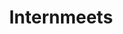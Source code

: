 ---
title: Internmeets
workUrl: https://internmeets.com
description: "Website of Internmeets"
tags:
  - work
  - html
  - css
  - javascript
image: /img/work/2.webp
imageAlt: Internmeets
permalink: false
---